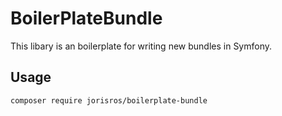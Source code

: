 # BoilerPlateBundle
This libary is an boilerplate for writing new bundles in Symfony.

## Usage
```
composer require jorisros/boilerplate-bundle
```
